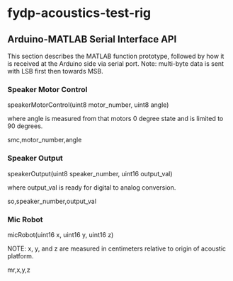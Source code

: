 # fydp-acoustics-test-rig

## Arduino-MATLAB Serial Interface API
This section describes the MATLAB function prototype,
followed by how it is received at the Arduino side
via serial port.
Note: multi-byte data is sent with LSB first then towards MSB.


### Speaker Motor Control
speakerMotorControl(uint8 motor_number, uint8 angle)

where angle is measured from that motors 0 degree state
and is limited to 90 degrees.

smc,motor_number,angle


### Speaker Output
speakerOutput(uint8 speaker_number, uint16 output_val)

where output_val is ready for digital to analog conversion.


so,speaker_number,output_val


### Mic Robot
micRobot(uint16 x, uint16 y, uint16 z)

NOTE: x, y, and z are measured in centimeters relative to origin of acoustic platform.

mr,x,y,z


